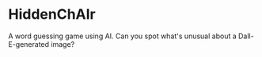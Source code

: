# HiddenChAIr
A word guessing game using AI. Can you spot what's unusual about a Dall-E-generated image?
